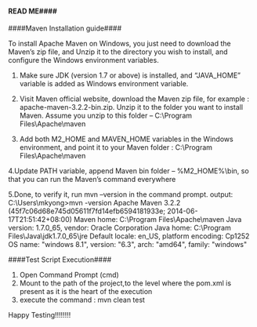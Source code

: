 #### READ ME####


####Maven Installation guide####

To install Apache Maven on Windows, you just need to download the Maven’s zip file, and Unzip it to the directory you wish to install, 
and configure the Windows environment variables.

1. Make sure JDK (version 1.7 or above) is installed, and “JAVA_HOME” variable is added as Windows environment variable.

2. Visit Maven official website, download the Maven zip file, for example : apache-maven-3.2.2-bin.zip. Unzip it to the folder you want to    install Maven.
   Assume you unzip to this folder – C:\Program Files\Apache\maven
   
3. Add both M2_HOME and MAVEN_HOME variables in the Windows environment, and point it to your Maven folder : C:\Program Files\Apache\maven

4.Update PATH variable, append Maven bin folder – %M2_HOME%\bin, so that you can run the Maven’s command everywhere

5.Done, to verify it, run mvn –version in the command prompt.
  output: C:\Users\mkyong>mvn -version
          Apache Maven 3.2.2 (45f7c06d68e745d05611f7fd14efb6594181933e; 2014-06-17T21:51:42+08:00)
          Maven home: C:\Program Files\Apache\maven
          Java version: 1.7.0_65, vendor: Oracle Corporation
          Java home: C:\Program Files\Java\jdk1.7.0_65\jre
          Default locale: en_US, platform encoding: Cp1252
          OS name: "windows 8.1", version: "6.3", arch: "amd64", family: "windows"
          
          
          
####Test Script Execution####
1. Open Command Prompt (cmd)
2. Mount to the path of the project,to the level where the pom.xml is present as it is the heart of the execution
3. execute the command : mvn clean test


Happy Testing!!!!!!!!
